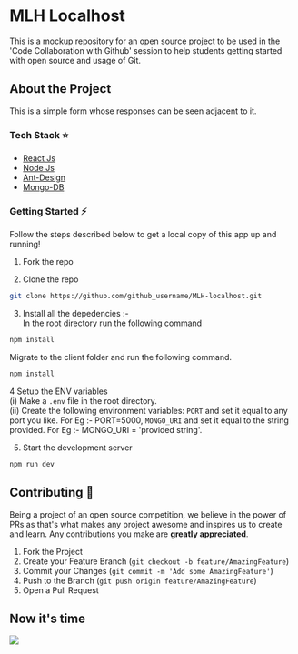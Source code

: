 # MLH Localhost
This is a mockup repository for an open source project to be used in the 'Code Collaboration with Github' session to help students getting started with open source and usage of Git.

## About the Project
This is a simple form whose responses can be seen adjacent to it.

### Tech Stack :star:

* [React Js](https://reactjs.org/)
* [Node Js](https://nodejs.org/en/)
* [Ant-Design](https://ant.design/)
* [Mongo-DB](https://docs.mongodb.com/guides/)

### Getting Started :zap:
Follow the steps described below to get a local copy of this app up and running!

1. Fork the repo

2. Clone the repo
```sh
git clone https://github.com/github_username/MLH-localhost.git
```
3. Install all the depedencies :-<br> In the root directory run the following command
```sh
npm install
```
Migrate to the client folder and run the following command.
```sh
npm install
```

4 Setup the ENV variables <br>
    (i) Make a `.env` file in the root directory. <br>
    (ii) Create the following environment variables: `PORT` and set it equal to any port you like. For Eg :- PORT=5000, `MONGO_URI` and set it equal to the string provided. For Eg :- MONGO_URI = 'provided string'. <br>

5. Start the development server
```sh
npm run dev
```


## Contributing :tada:

Being a project of an open source competition, we believe in the power of PRs as that's what makes any project awesome and inspires us to create and learn. Any contributions you make are **greatly appreciated**.

1. Fork the Project
2. Create your Feature Branch (`git checkout -b feature/AmazingFeature`)
3. Commit your Changes (`git commit -m 'Add some AmazingFeature'`)
4. Push to the Branch (`git push origin feature/AmazingFeature`)
5. Open a Pull Request

## Now it's time
<img src="https://68.media.tumblr.com/f1eed43b5d730dff0be67e2a6f993dce/tumblr_nzodlzcGne1so18vqo1_500.gif">